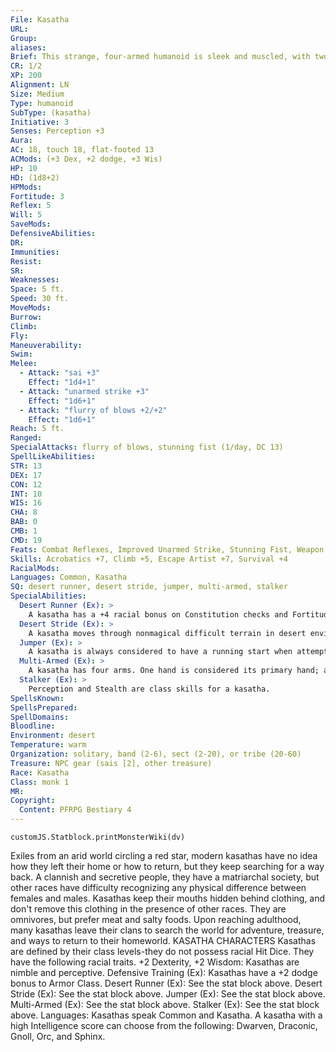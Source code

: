 ```yaml
---
File: Kasatha
URL: 
Group: 
aliases: 
Brief: This strange, four-armed humanoid is sleek and muscled, with two spiked blades raised to strike.
CR: 1/2
XP: 200
Alignment: LN
Size: Medium
Type: humanoid
SubType: (kasatha)
Initiative: 3
Senses: Perception +3
Aura: 
AC: 18, touch 18, flat-footed 13
ACMods: (+3 Dex, +2 dodge, +3 Wis)
HP: 10
HD: (1d8+2)
HPMods: 
Fortitude: 3
Reflex: 5
Will: 5
SaveMods: 
DefensiveAbilities: 
DR: 
Immunities: 
Resist: 
SR: 
Weaknesses: 
Space: 5 ft.
Speed: 30 ft.
MoveMods: 
Burrow: 
Climb: 
Fly: 
Maneuverability: 
Swim: 
Melee: 
  - Attack: "sai +3"
    Effect: "1d4+1"
  - Attack: "unarmed strike +3"
    Effect: "1d6+1"
  - Attack: "flurry of blows +2/+2"
    Effect: "1d6+1"
Reach: 5 ft.
Ranged: 
SpecialAttacks: flurry of blows, stunning fist (1/day, DC 13)
SpellLikeAbilities: 
STR: 13
DEX: 17
CON: 12
INT: 10
WIS: 16
CHA: 8
BAB: 0
CMB: 1
CMD: 19
Feats: Combat Reflexes, Improved Unarmed Strike, Stunning Fist, Weapon Finesse
Skills: Acrobatics +7, Climb +5, Escape Artist +7, Survival +4
RacialMods: 
Languages: Common, Kasatha
SQ: desert runner, desert stride, jumper, multi-armed, stalker
SpecialAbilities:
  Desert Runner (Ex): >
    A kasatha has a +4 racial bonus on Constitution checks and Fortitude saves to avoid fatigue, exhaustion, and other ill effects from running, forced marches, starvation, thirst, and hot or cold environments.
  Desert Stride (Ex): >
    A kasatha moves through nonmagical difficult terrain in desert environments at normal speed.
  Jumper (Ex): >
    A kasatha is always considered to have a running start when attempting Acrobatics checks to jump.
  Multi-Armed (Ex): >
    A kasatha has four arms. One hand is considered its primary hand; all others are considered off hands. It can use any of its hands for other purposes that require free hands.
  Stalker (Ex): >
    Perception and Stealth are class skills for a kasatha.
SpellsKnown: 
SpellsPrepared: 
SpellDomains: 
Bloodline: 
Environment: desert
Temperature: warm
Organization: solitary, band (2-6), sect (2-20), or tribe (20-60)
Treasure: NPC gear (sais [2], other treasure)
Race: Kasatha
Class: monk 1
MR: 
Copyright:
  Content: PFRPG Bestiary 4
---
```

```dataviewjs
customJS.Statblock.printMonsterWiki(dv)
```
Exiles from an arid world circling a red star, modern kasathas have no idea how they left their home or how to return, but they keep searching for a way back. A clannish and secretive people, they have a matriarchal society, but other races have difficulty recognizing any physical difference between females and males. Kasathas keep their mouths hidden behind clothing, and don't remove this clothing in the presence of other races. They are omnivores, but prefer meat and salty foods. Upon reaching adulthood, many kasathas leave their clans to search the world for adventure, treasure, and ways to return to their homeworld.  KASATHA CHARACTERS Kasathas are defined by their class levels-they do not possess racial Hit Dice. They have the following racial traits.  +2 Dexterity, +2 Wisdom: Kasathas are nimble and perceptive.  Defensive Training (Ex): Kasathas have a +2 dodge bonus to Armor Class.  Desert Runner (Ex): See the stat block above.  Desert Stride (Ex): See the stat block above.  Jumper (Ex): See the stat block above.  Multi-Armed (Ex): See the stat block above. Stalker (Ex): See the stat block above.  Languages: Kasathas speak Common and Kasatha. A kasatha with a high Intelligence score can choose from the following: Dwarven, Draconic, Gnoll, Orc, and Sphinx.
